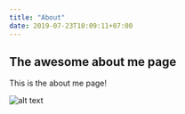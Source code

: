 ```yaml
---
title: "About"
date: 2019-07-23T10:09:11+07:00
---
```


## The awesome about me page

This is the about me page!

![alt text](https://user-images.githubusercontent.com/21299841/61681163-8bfd8e00-ad36-11e9-8dd5-4f3ef7401898.jpg
 "Logo Title Text 1")